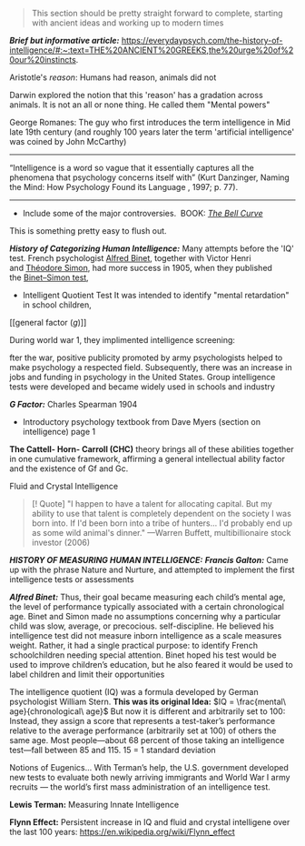 
> This section should be pretty straight forward to complete, starting with ancient ideas and working up to modern times 

***Brief but informative article:*** https://everydaypsych.com/the-history-of-intelligence/#:~:text=THE%20ANCIENT%20GREEKS,the%20urge%20of%20our%20instincts.


Aristotle's *reason*: Humans had reason, animals did not 

Darwin explored the notion that this 'reason' has a gradation across animals. It is not an all or none thing. He called them "Mental powers"

George Romanes: The guy who first introduces the term intelligence in Mid late 19th century (and roughly 100 years later the term 'artificial intelligence' was  coined by John McCarthy)

---
“Intelligence is a word so vague that it essentially captures all the phenomena that psychology concerns itself with” (Kurt Danzinger, Naming the Mind: How Psychology Found its Language
, 1997; p. 77).

---

- Include some of the major controversies. 
 BOOK: _[The Bell Curve](https://en.wikipedia.org/wiki/The_Bell_Curve "The Bell Curve")_

This is something pretty easy to flush out. 


***History of Categorizing Human Intelligence:***
Many attempts before the 'IQ' test. 
French psychologist [Alfred Binet](https://en.wikipedia.org/wiki/Alfred_Binet "Alfred Binet"), together with Victor Henri and [Théodore Simon](https://en.wikipedia.org/wiki/Th%C3%A9odore_Simon "Théodore Simon"), had more success in 1905, when they published the [Binet–Simon test](https://en.wikipedia.org/wiki/Stanford%E2%80%93Binet_Intelligence_Scales "Stanford–Binet Intelligence Scales"),

- Intelligent Quotient Test 
It was intended to identify "mental retardation" in school children,

[[general factor (_g_)]]

During world war 1, they implimented intelligence screening:

fter the war, positive publicity promoted by army psychologists helped to make psychology a respected field. Subsequently, there was an increase in jobs and funding in psychology in the United States. Group intelligence tests were developed and became widely used in schools and industry


***G Factor:*** Charles Spearman 1904 
- Introductory psychology textbook from Dave Myers (section on intelligence) page 1 

**The Cattell- Horn- Carroll (CHC)**
theory brings all of these abilities together in one cumulative framework, affirming
a general intellectual ability factor and the existence of Gf and Gc.

Fluid and Crystal Intelligence 

>[! Quote]
>"I happen to have a talent for allocating capital. But my ability to use that talent is completely dependent on the society I was born into. If I'd been born into a tribe of hunters... I'd probably end up as some wild animal's dinner." —Warren Buffett, multibillionaire stock investor (2006)


***HISTORY OF MEASURING HUMAN INTELLIGENCE:***
***Francis Galton:*** Came up with the phrase Nature and Nurture, and attempted to implement the first intelligence tests or assessments 

***Alfred Binet:***
Thus, their goal became measuring each child’s mental age, the level of performance
typically associated with a certain chronological age.
Binet and Simon made no assumptions concerning why a particular child was slow,
average, or precocious.
self-discipline. He believed his intelligence test did not measure inborn intelligence as a scale measures weight. Rather, it had a single practical purpose: to identify French schoolchildren needing special attention. Binet hoped his test would be used to improve children’s education, but he also feared it would be used to label children and limit their opportunities

The intelligence quotient (IQ) was a formula developed by German psychologist William Stern. **This was its original Idea:**
$IQ = \frac{mental\ age}{chronological\ age}$
But now it is different and arbitrarily set to 100: 
Instead, they assign a score that represents a test-taker’s performance relative to the average performance (arbitrarily set at 100) of others the same age. Most people—about 68 percent of those taking an intelligence test—fall between 85 and 115. 15 = 1 standard deviation 

Notions of Eugenics... With Terman’s help, the U.S. government developed new tests to evaluate both newly arriving immigrants and World War I army recruits — the world’s first mass administration of an intelligence test. 



**Lewis Terman:** Measuring Innate Intelligence


**Flynn Effect:** Persistent increase in IQ and fluid and crystal intelligene over the last 100 years: https://en.wikipedia.org/wiki/Flynn_effect













